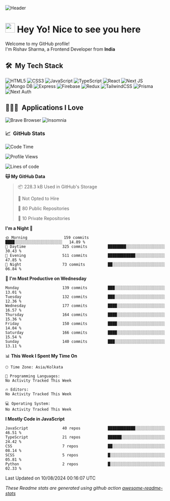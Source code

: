 ![Header](https://github.com/0xrishavsharma/0xrishavsharma/assets/63146727/d1ced55d-0def-4c32-8adf-552853988438)


<h1>
  <img src="https://emojis.slackmojis.com/emojis/images/1531849430/4246/blob-sunglasses.gif?1531849430" width="30"/> 
  Hey Yo! Nice to see you here 
<!--   <img src="https://user-images.githubusercontent.com/18350557/176309783-0785949b-9127-417c-8b55-ab5a4333674e.gif" width="30"/>  -->
</h1> 

<p>Welcome to my GitHub profile! </br> I'm Rishav Sharma, a Frontend Developer from <b>India</b>
<h2> 🛠 &nbsp;My Tech Stack</h3>

  ![HTML5](https://img.shields.io/badge/html5-%23E34F26.svg?style=for-the-badge&logo=html5&logoColor=white)
  ![CSS3](https://img.shields.io/badge/css3-%231572B6.svg?style=for-the-badge&logo=css3&logoColor=white)
  ![JavaScript](https://img.shields.io/badge/javascript-%23323330.svg?style=for-the-badge&logo=javascript&logoColor=%23F7DF1E)
  ![TypeScript](https://img.shields.io/badge/typescript-%23007ACC.svg?style=for-the-badge&logo=typescript&logoColor=white)
  ![React](https://img.shields.io/badge/react-%2320232a.svg?style=for-the-badge&logo=react&logoColor=%2361DAFB)
  ![Next JS](https://img.shields.io/badge/Next-black?style=for-the-badge&logo=next.js&logoColor=white)
  ![Mongo DB](https://img.shields.io/badge/MongoDB-13AA52?style=for-the-badge&logo=next.js&logoColor=white)
  ![Express](https://img.shields.io/badge/Express-1D1F21?style=for-the-badge&logo=express&logoColor=white)
  ![Firebase](https://img.shields.io/badge/Firebase-039BE5?style=for-the-badge&logo=Firebase&logoColor=white)
  ![Redux](https://img.shields.io/badge/redux-%23593d88.svg?style=for-the-badge&logo=redux&logoColor=white)
  ![TailwindCSS](https://img.shields.io/badge/tailwindcss-%2338B2AC.svg?style=for-the-badge&logo=tailwind-css&logoColor=white)
  ![Prisma](https://img.shields.io/badge/Prisma-3982CE?style=for-the-badge&logo=Prisma&logoColor=white)
  ![Next Auth](https://img.shields.io/badge/next--auth-3982CE?style=for-the-badge&logo=auth&logoColor=white)

<h2> 👨🏻‍💻 &nbsp;Applications I Love </h3>

  ![Brave Browser](https://img.shields.io/badge/-Brave_Browser-FB542B?style=for-the-badge&logo=brave&logoColor=white)
  ![Insomnia](https://img.shields.io/badge/-Insomnia-5849BE?style=for-the-badge&logo=insomnia&logoColor=white)


<h3> 📈 &nbsp;GitHub Stats </h3>

<!--START_SECTION:waka-->
![Code Time](http://img.shields.io/badge/Code%20Time-210%20hrs%2023%20mins-blue)

![Profile Views](http://img.shields.io/badge/Profile%20Views-1-blue)

![Lines of code](https://img.shields.io/badge/From%20Hello%20World%20I%27ve%20Written-8.3%20million%20lines%20of%20code-blue)

**🐱 My GitHub Data** 

> 📦 228.3 kB Used in GitHub's Storage 
 > 
> 🚫 Not Opted to Hire
 > 
> 📜 80 Public Repositories 
 > 
> 🔑 10 Private Repositories 
 > 
**I'm a Night 🦉** 

```text
🌞 Morning                159 commits         ████░░░░░░░░░░░░░░░░░░░░░   14.89 % 
🌆 Daytime                325 commits         ████████░░░░░░░░░░░░░░░░░   30.43 % 
🌃 Evening                511 commits         ████████████░░░░░░░░░░░░░   47.85 % 
🌙 Night                  73 commits          ██░░░░░░░░░░░░░░░░░░░░░░░   06.84 % 
```
📅 **I'm Most Productive on Wednesday** 

```text
Monday                   139 commits         ███░░░░░░░░░░░░░░░░░░░░░░   13.01 % 
Tuesday                  132 commits         ███░░░░░░░░░░░░░░░░░░░░░░   12.36 % 
Wednesday                177 commits         ████░░░░░░░░░░░░░░░░░░░░░   16.57 % 
Thursday                 164 commits         ████░░░░░░░░░░░░░░░░░░░░░   15.36 % 
Friday                   150 commits         ████░░░░░░░░░░░░░░░░░░░░░   14.04 % 
Saturday                 166 commits         ████░░░░░░░░░░░░░░░░░░░░░   15.54 % 
Sunday                   140 commits         ███░░░░░░░░░░░░░░░░░░░░░░   13.11 % 
```


📊 **This Week I Spent My Time On** 

```text
🕑︎ Time Zone: Asia/Kolkata

💬 Programming Languages: 
No Activity Tracked This Week

🔥 Editors: 
No Activity Tracked This Week

💻 Operating System: 
No Activity Tracked This Week
```

**I Mostly Code in JavaScript** 

```text
JavaScript               40 repos            ████████████░░░░░░░░░░░░░   46.51 % 
TypeScript               21 repos            ██████░░░░░░░░░░░░░░░░░░░   24.42 % 
CSS                      7 repos             ██░░░░░░░░░░░░░░░░░░░░░░░   08.14 % 
SCSS                     5 repos             █░░░░░░░░░░░░░░░░░░░░░░░░   05.81 % 
Python                   2 repos             █░░░░░░░░░░░░░░░░░░░░░░░░   02.33 % 
```




 Last Updated on 10/08/2024 00:16:07 UTC
<!--END_SECTION:waka-->
*These Readme stats are generated using github action [awesome-readme-stats](https://github.com/anmol098/waka-readme-stats)*
